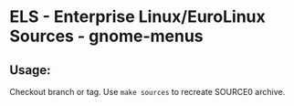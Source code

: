 # ELS - Enterprise Linux/EuroLinux Sources - gnome-menus
 
## Usage:
  Checkout branch or tag. Use `make sources` to recreate  SOURCE0 archive.
